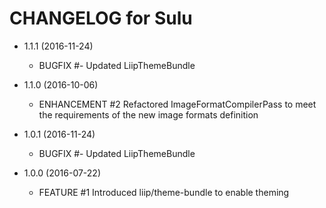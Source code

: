 CHANGELOG for Sulu
==================

* 1.1.1 (2016-11-24)
    * BUGFIX  #- Updated LiipThemeBundle

* 1.1.0 (2016-10-06)
    * ENHANCEMENT #2 Refactored ImageFormatCompilerPass to meet the requirements of the new image formats definition

* 1.0.1 (2016-11-24)
    * BUGFIX  #- Updated LiipThemeBundle

* 1.0.0 (2016-07-22)
    * FEATURE     #1 Introduced liip/theme-bundle to enable theming
